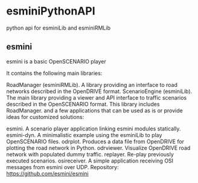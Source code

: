# esminiPythonAPI
python api for esminiLib and esminiRMLib

## esmini
esmini is a basic OpenSCENARIO player

It contains the following main libraries:

RoadManager (esminiRMLib). A library providing an interface to road networks described in the OpenDRIVE format.
ScenarioEngine (esminiLib). The main library providing a viewer and API interface to traffic scenarios described in the OpenSCENARIO format. This library includes RoadManager.
and a few applications that can be used as is or provide ideas for customized solutions:

esmini. A scenario player application linking esmini modules statically.
esmini-dyn. A minimalistic example using the esminiLib to play OpenSCENARIO files.
odrplot. Produces a data file from OpenDRIVE for plotting the road network in Python.
odrviewer. Visualize OpenDRIVE road network with populated dummy traffic.
replayer. Re-play previously executed scenarios.
osireceiver. A simple application receiving OSI messages from esmini over UDP.
Repository: https://github.com/esmini/esmini
